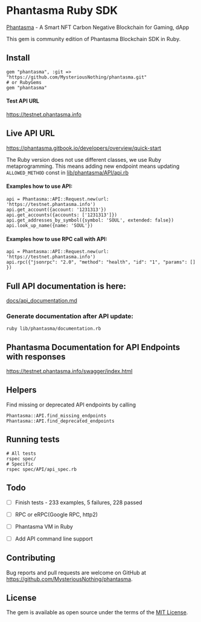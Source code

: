 # Phantasma Ruby SDK
[Phantasma](https://phantasma.io/) - A Smart NFT Carbon Negative Blockchain for Gaming, dApp

This gem is community edition of Phantasma Blockchain SDK in Ruby.

## Install
```
gem "phantasma", :git => "https://github.com/MysteriousNothing/phantasma.git"
# or RubyGems
gem "phantasma" 
```

#### Test API URL
https://testnet.phantasma.info
## Live API URL
https://phantasma.gitbook.io/developers/overview/quick-start

The Ruby version does not use different classes, we use Ruby metaprogramming.
This means adding new endpoint means updating `ALLOWED_METHOD` const in [lib/phantasma/API/api.rb](lib/phantasma/API/request.rb)

#### Examples how to use API:
```
api = Phantasma::API::Request.new(url: 'https://testnet.phantasma.info')
api.get_account({account: '1231313'})
api.get_accounts({accounts: ['1231313']})
api.get_addresses_by_symbol({symbol: 'SOUL', extended: false})
api.look_up_name({name: 'SOUL'})
```

#### Examples how to use RPC call with API:
```
api = Phantasma::API::Request.new(url: 'https://testnet.phantasma.info')
api.rpc({"jsonrpc": "2.0", "method": "health", "id": "1", "params": [] })
```

## Full API documentation is here:
[docs/api_documentation.md](docs/api_documentation.md)

### Generate documentation after API update:

```
ruby lib/phantasma/documentation.rb
```

## Phantasma Documentation for API Endpoints with responses
https://testnet.phantasma.info/swagger/index.html

## Helpers
Find missing or deprecated API endpoints by calling

```
Phantasma::API.find_missing_endpoints
Phantasma::API.find_deprecated_endpoints
```

## Running tests

```
# All tests
rspec spec/
# Specific
rspec spec/API/api_spec.rb
```

## Todo
- [ ] Finish tests - 233 examples, 5 failures, 228 passed

- [ ] RPC or eRPC(Google RPC, http2)

- [ ] Phantasma VM in Ruby

- [ ] Add API command line support

## Contributing

Bug reports and pull requests are welcome on GitHub at https://github.com/MysteriousNothing/phantasma.

## License

The gem is available as open source under the terms of the [MIT License](https://opensource.org/licenses/MIT).
